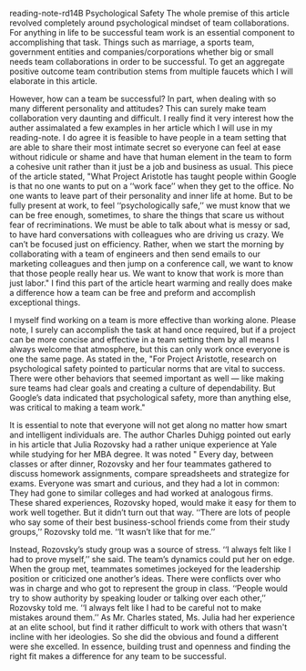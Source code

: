reading-note-rd14B
Psychological Safety
The whole premise of this article revolved completely around psychological mindset of team collaborations. For anything in life to be successful team work is an essential component to accomplishing that task. Things such as marriage, a sports team, government entities and companies/corporations whether big or small needs team collaborations in order to be successful. To get an aggregate positive outcome team contribution stems from multiple faucets which I will elaborate in this article.

However, how can a team be successful? In part, when dealing with so many different personality and attitudes? This can surely make team collaboration very daunting and difficult. I really find it very interest how the auther assimalated a few examples in her article which I will use in my reading-note. I do agree it is feasible to have people in a team setting that are able to share their most intimate secret so everyone can feel at ease without ridicule or shame and have that human element in the team to form a cohesive unit rather than it just be a job and business as usual. This piece of the article stated, "What Project Aristotle has taught people within Google is that no one wants to put on a ‘‘work face’’ when they get to the office. No one wants to leave part of their personality and inner life at home. But to be fully present at work, to feel ‘‘psychologically safe,’’ we must know that we can be free enough, sometimes, to share the things that scare us without fear of recriminations. We must be able to talk about what is messy or sad, to have hard conversations with colleagues who are driving us crazy. We can’t be focused just on efficiency. Rather, when we start the morning by collaborating with a team of engineers and then send emails to our marketing colleagues and then jump on a conference call, we want to know that those people really hear us. We want to know that work is more than just labor." I find this part of the article heart warming and really does make a difference how a team can be free and preform and accomplish exceptional things.

I myself find working on a team is more effective than working alone. Please note, I surely can accomplish the task at hand once required, but if a project can be more concise and effective in a team setting them by all means I always welcome that atmosphere, but this can only work once everyone is one the same page. As stated in the, "For Project Aristotle, research on psychological safety pointed to particular norms that are vital to success. There were other behaviors that seemed important as well — like making sure teams had clear goals and creating a culture of dependability. But Google’s data indicated that psychological safety, more than anything else, was critical to making a team work."

It is essential to note that everyone will not get along no matter how smart and intelligent individuals are. The author Charles Duhigg pointed out early in his article that Julia Rozovsky had a rather unique experience at Yale while studying for her MBA degree. It was noted " Every day, between classes or after dinner, Rozovsky and her four teammates gathered to discuss homework assignments, compare spreadsheets and strategize for exams. Everyone was smart and curious, and they had a lot in common: They had gone to similar colleges and had worked at analogous firms. These shared experiences, Rozovsky hoped, would make it easy for them to work well together. But it didn’t turn out that way. ‘‘There are lots of people who say some of their best business-school friends come from their study groups,’’ Rozovsky told me. ‘‘It wasn’t like that for me.’’

Instead, Rozovsky’s study group was a source of stress. ‘‘I always felt like I had to prove myself,’’ she said. The team’s dynamics could put her on edge. When the group met, teammates sometimes jockeyed for the leadership position or criticized one another’s ideas. There were conflicts over who was in charge and who got to represent the group in class. ‘‘People would try to show authority by speaking louder or talking over each other,’’ Rozovsky told me. ‘‘I always felt like I had to be careful not to make mistakes around them.’’ As Mr. Charles stated, Ms. Julia had her experience at an elite school, but find it rather difficult to work with others that wasn't incline with her ideologies. So she did the obvious and found a different were she excelled. In essence, building trust and openness and finding the right fit makes a difference for any team to be successful.